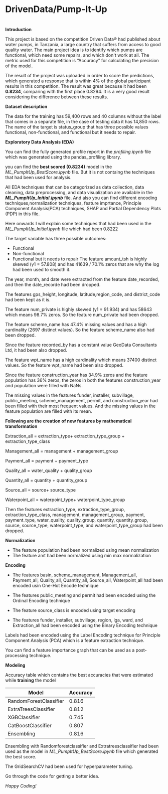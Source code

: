 # DrivenData/Pump-It-Up
#
**Introduction**

This project is based on the competition Driven Data® had published about water pumps, in Tanzania, a large country that suffers from access to good quality water. The main project idea is to identify which pumps are functional, which need some repairs, and which don't work at all. 
The metric used for this competition is “Accuracy” for calculating the precision of the model.

The result of the project was uploaded in order to score the predictions, which generated a response that is within 4% of the global participant results in this competition. The result was great because it had been **0.8234**, comparing with the first place 0.8294. It is a very good result considering the difference between these results.

**Dataset description**

The data for the training has 59,400 rows and 40 columns without the label that comes in a separate file, in the case of testing data it has 14,850 rows. The name of the target is status_group that has three possible values functional, non-functional, and functional but it needs to repair.

**Exploratory Data Analysis (EDA)**

You can find the fully generated profile report in the _profiling.ipynb_ file which was generated using the pandas_profiling library.

you can find the **best scored (0.8234)** model in the _ML_PumpItUp_BestScore.ipynb_ file. But it is not containg the techniques that had been used for analysis.

All EDA techniques that can be categorized as data collection, data cleaning, data preprocessing, and data visualization are available in the **_ML_PumpItUp_Initial.ipynb_** file. And also you can find different encoding techniques,normalization techniques, feature imprtance, Principle Component Analysis(PCA) techniques, SHAP and Partial Dependency Plots (PDP) in this file.

Here onwards I will explain some techniques that had been used in the _ML_PumpItUp_Initial.ipynb_ file which had been 0.8222

The target variable has three possible outcomes:
* Functional
* Non-functional
* Functional but it needs to repair
The feature amount_tsh is highly skewed (γ1 = 57.808) and has 41639 / 70.1% zeros that are why the log had been used to smooth it.

The year, month, and date were extracted from the feature date_recorded, and then the date_recorde had been dropped. 

The features gps_height, longitude, latitude,region_code, and district_code had been kept as it is.

The feature num_private  is highly skewed (γ1 = 91.934) and has 58643 which means 98.7% zeros. So the feature num_private had been dropped.

The feature scheme_name has 47.4% missing values and has a high cardinality (2697 distinct values). So the feature scheme_name also had been dropped. 

Since the feature recorded_by has a constant value GeoData Consultants Ltd, it had been also dropped.

The feature wpt_name has a high cardinality which means 37400 distinct values. So the feature wpt_name had been also dropped.

Since the feature construction_year has 34.9% zeros and the feature population has 36% zeros, the zeros in both the features construction_year and population were filled with NaNs.

The missing values in the features funder, installer, subvillage, public_meeting, scheme_management, permit, and construction_year had been filled with their most frequent values. And the missing values in the feature population are filled with its mean.

**Following are the creation of new features by mathematical transformation**

Extraction_all = extraction_type+ extraction_type_group + extraction_type_class

Management_all = management + management_group

Payment_all = payment + payment_type

Quality_all = water_quality + quality_group

Quantity_all = quantity + quantity_group

Source_all = source+ source_type

Waterpoint_all = waterpoint_type+ waterpoint_type_group

Then the features extraction_type, extraction_type_group, extraction_type_class, management, management_group, payment, payment_type, water_quality, quality_group, quantity, quantity_group, source, source_type, waterpoint_type, and waterpoint_type_group had been dropped.

**Normalization**

* The feature population had been normalized using mean normalization
* The feature amt had been normalized using min max normalization

**Encoding**

* The features basin, scheme_management, Management_all, Payment_all, Quality_all, Quantity_all, Source_all, Waterpoint_all had been encoded usin One-Hot Encode technique

* The features public_meeting and permit had been encoded using the Ordinal Encoding technique

* The feature source_class is encoded using target encoding

* The features funder, installer, subvillage, region, lga, ward, and Extraction_all had been encoded using the Binary Encoding technique


Labels had been encoded using the Label Encoding technique for Principle Component Analysis (PCA) which is a feature extraction technique.

You can find a feature importance graph that can be used as a post-processing technique.

**Modeling**

Accuracy table which contains the best accuracies that were estimated while **training** the model

| Model                  | Accuracy |
|------------------------|----------|
| RandomForestClassifier | 0.816    |
| ExtraTreesClassifier   | 0.812    |
| XGBClassifier          | 0.745    |
| CatBoostClassifier     | 0.807    |
| Ensembling             | 0.816    |

Ensembling with Randomforestclassifier and Extratreesclassifier had been used as the model in _ML_PumpItUp_BestScore.ipynb_ file which generated the best score.

The GridSearchCV had been used for hyperparameter tuning.

Go through the code for getting a better idea.

_Happy Coding!_

